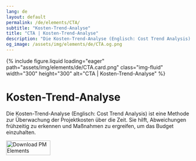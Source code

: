```yaml
---
lang: de
layout: default
permalink: /de/elements/CTA/
subtitle: "Kosten-Trend-Analyse"
title: "CTA | Kosten-Trend-Analyse"
description: "Die Kosten-Trend-Analyse (Englisch: Cost Trend Analysis) ist eine Methode zur Überwachung der Projektkosten über die Zeit. Sie hilft, Abweichungen frühzeitig zu erkennen und Maßnahmen zu ergreifen, um das Budget einzuhalten."
og_image: /assets/img/elements/de/CTA.og.png
---
```


{% include figure.liquid loading="eager" path="assets/img/elements/de/CTA.card.png" class="img-fluid" width="300" height="300" alt="CTA | Kosten-Trend-Analyse" %}

# Kosten-Trend-Analyse

Die Kosten-Trend-Analyse (Englisch: Cost Trend Analysis) ist eine Methode zur Überwachung der Projektkosten über die Zeit. Sie hilft, Abweichungen frühzeitig zu erkennen und Maßnahmen zu ergreifen, um das Budget einzuhalten.

<a href="https://apps.apple.com/app/apple-store/id6738084498?pt=127441684&ct=website&mt=8">
  <img src="{{ "assets/img/en/appstore.png" | relative_url }}" width="120" height="40" alt="Download PM Elements">
</a>
